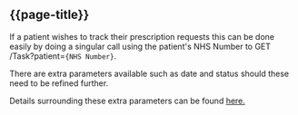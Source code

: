 ## {{page-title}}

If a patient wishes to track their prescription requests this can be done easily by doing a singular call using the patient's NHS Number to GET /Task?patient=`{NHS Number}`.

There are extra parameters available such as date and status should these need to be refined further.

Details surrounding these extra parameters can be found [here.](https://digital.nhs.uk/developer/api-catalogue/gp-connect-patient-facing-prescriptions-fhir#get-/Task)